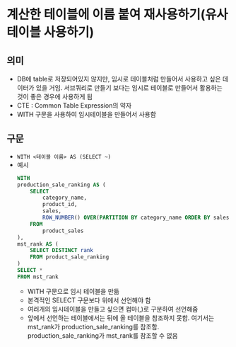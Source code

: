 # 계산한 테이블에 이름 붙여 재사용하기(유사 테이블 사용하기)
## 의미
- DB에 table로 저장되어있지 않지만, 임시로 테이블처럼 만들어서 사용하고 싶은 데이터가 있을 거임. 서브쿼리로 만들기 보다는 임시로 테이블로 만들어서 활용하는 것이 좋은 경우에 사용하게 됨
- CTE : Common Table Expression의 약자 
- WITH 구문을 사용하여 임시테이블을 만들어서 사용함
## 구문
- `WITH <테이블 이름> AS (SELECT ~)`
- 예시
    ```sql
    WITH
    production_sale_ranking AS (
        SELECT
            category_name,
            product_id,
            sales,
            ROW_NUMBER() OVER(PARTITION BY category_name ORDER BY sales DESC) AS rank
        FROM
            product_sales
    ),
    mst_rank AS (
        SELECT DISTINCT rank
        FROM product_sale_ranking
    )
    SELECT *
    FROM mst_rank
    ```
    - WITH 구문으로 임시 테이블을 만듦
    - 본격적인 SELECT 구문보다 위에서 선언해야 함
    - 여러개의 임시테이블을 만들고 싶으면 컴마(,)로 구분하여 선언해줌
    - 앞에서 선언하는 테이블에서는 뒤에 올 테이블을 참조하지 못함. 여기서는 mst_rank가 production_sale_ranking를 참조함. production_sale_ranking가 mst_rank를 참조할 수 없음
